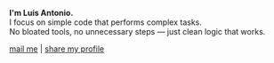 **I'm Luis Antonio.**  
I focus on simple code that performs complex tasks.  
No bloated tools, no unnecessary steps — just clean logic that works.

[mail me](mailto:contact.ruisuantonio@proton.me) | [share my profile](https://ruisuantonio.github.io/shareprofile)
